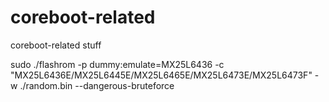 # coreboot-related
coreboot-related stuff

sudo ./flashrom -p dummy:emulate=MX25L6436 -c  "MX25L6436E/MX25L6445E/MX25L6465E/MX25L6473E/MX25L6473F" -w ./random.bin --dangerous-bruteforce
